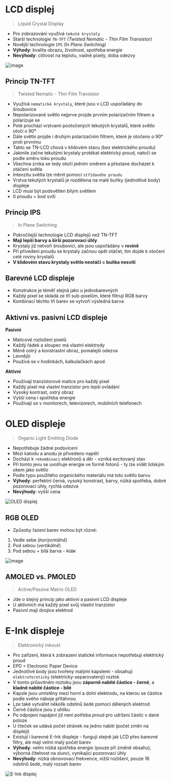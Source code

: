 # LCD displej

> Liquid Crystal Display

- Pro zobrazování využívá `tekuté krystaly`
- Starší technologie `TN-TFT` *(Twisted Nematic - Thin Film Transistor)*
- Novější technologie `IPS` *(In Plane Switching)*
- **Výhody**: kvalita obrazu, životnost, spotřeba energie
- **Nevýhody**: citlivost na teplotu, vadné pixely, doba odezvy

![image](https://github.com/janekspalek/apps-zkouska/assets/98762780/439e9a4a-ed65-485d-b72d-9883c41146a4)


## Princip TN-TFT

> Twisted Nematic - Thin Film Transistor

- Využívá `nematické krystaly`, které jsou v LCD uspořádány do šroubovice
- Nepolarizované světlo nejprve projde prvním polarizačním filtrem a polarizuje se
- Poté prochází vrstvami pootočených tekutých krystalů, které světlo otočí o 90°
- Dále světlo projde i druhým polarizačním filtrem, které je otočeno o 90° proti prvnímu
- Takto se TN-LCD chová v klidovém stavu (bez elektrického proudu)
- Jakmile začne tekutými krystaly protékat elektrický proud, natočí se podle směru toku proudu
- Všechna zrnka se tedy otočí jedním směrem a přestane docházet k otáčení světla
- Intenzitu světla lze měnit pomocí `střídavého proudu`
- Vrstva tekutých krystalů je rozdělena na malé buňky (jednotlivé body) displeje
- LCD musí být podsvětlen bílým světlem
- 0 proudu = bod svítí

## Princip IPS

> In Plane Switching

- Pokročilejší technologie LCD displejů než TN-TFT
- **Mají lepší barvy a širší pozorovací úhly**
- Krystaly již netvoří šroubovici, ale jsou uspořádány v **rovině**
- Při přivedení proudu se krystaly začnou opět otáčet, tím dojde k otočení celé roviny krystalů
- **V klidovém stavu krystaly světlo neotáčí = buňka nesvítí**

## Barevné LCD displeje

- Konstrukce je téměř stejná jako u jednobarevných
- Každý pixel se skládá ze tří sub-pixelům, které filtrují RGB barvy
- Kombinací těchto tří barev se vytvoří výsledná barva

## Aktivní vs. pasivní LCD displeje

**Pasivní**
- Maticové rozložení pixelů
- Každý řádek a sloupec má vlastní elektrody
- Méně ostrý a konstrastní obraz, pomalejší odezva
- Levnější
- Používá se v hodinkách, kalkulačkách apod.

**Aktivní**
- Používají tranzistorové matice pro každý pixel
- Každý pixel má vlastní tranzistor pro lepší ovládání
- Vysoký kontrast, ostrý obraz
- Vyšší cena i spotřeba energie
- Používají se v monitorech, televizorech, mobilních telefonech

# OLED displeje

> Organic Light Emitting Diode

- Nepotřebuje žádné podsvícení
- Mezi katodu a anodu je přivedeno napětí
- Dochází k `rekombinaci` elektronů a děr - vzniká excitovaný stav
- Při tomto jevu se uvolňuje energie ve formě fotonů - ty lze vidět lidským okem jako světlo
- Podle typu použitého organického materiálu má toto světlo barvu
- **Výhody**: perfektní černá, vysoký konstrast, barvy, nízká spotřeba, dobré pozorovací úhly, rychlá odezva
- **Nevýhody**: vyšší cena

![OLED displej](https://notebook.cz/clanky/technologie/2009/oled/oled-schema.gif)

## RGB OLED

- Způsoby řazení barev mohou být různé:
1. Vedle sebe (_horizontálně_)
3. Pod sebou (_vertikálně_)
4. Pod sebou + bílá barva - `RGBW`

![image](https://github.com/janekspalek/apps-zkouska/assets/98762780/283a7f1c-f4d6-4db1-9c60-852b68845bd9)


## AMOLED vs. PMOLED

> Active/Passive Matrix OLED

- Jde o stejný princip jako aktivní a pasivní LCD displeje
- U aktivních má každý pixel svůj vlastní tranzistor
- Pasivní mají dvojice elektrod

# E-Ink displeje

> Elektronický inkoust

- Pro zařízení, která k zobrazení statické informace nepotřebují elektrický proud
- EPD = Electronic Paper Device
- Jednotlivé body jsou tvořeny malými kapslemi - obsahují `elektroforetický` (elektricky-separovatený) roztok
- V tomto průsvitném roztoku jsou **záporně nabité částice - černé**, a **kladně nabité částice - bílé**
- Kapsle jsou umístěny mezi horní a dolní elektrodu, na kterou se částice podle svého náboje přítáhnou
- Lze také vytvářet několik odstínů šedé pomocí dělených elektrod
- Černé částice jsou z uhlíku
- Po odpojení napájení již není potřeba proud pro udržení částic v dané poloze
- U čteček se udává počet stránek na jedno nabití (počet změn na displeji)
- Existují i barevné E-Ink displeje - fungují stejně jak LCD přes barevné filtry, ale mají velmi malý počet barev
- **Výhody**: velmi nízká spotřeba energie (pouze při změně obsahu), výborná čitelnost na slunci, vynikající pozorovací úhly
- **Nevýhody**: nízká obnovovací frekvence, nižší rozlišení, pouze 16 odstínů šedé, malý rozsah barev

![E-Ink displej](https://myelectrical.com/Portals/0/SunBlogNuke/2/Windows-Live-Writer/E-Ink_F1B9/eInkTechnology_2.jpg)
